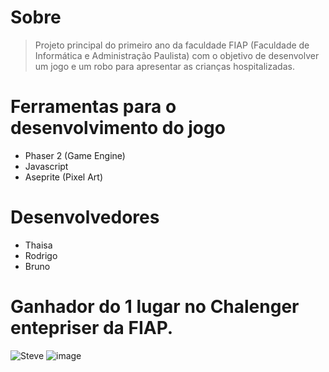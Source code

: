 # Sobre
> Projeto principal do primeiro ano da faculdade FIAP (Faculdade de Informática e Administração Paulista)
> com o objetivo de desenvolver um jogo e um robo para apresentar as crianças hospitalizadas.
# Ferramentas para o desenvolvimento do jogo
- Phaser 2 (Game Engine)
- Javascript
- Aseprite (Pixel Art)
# Desenvolvedores
- Thaisa
- Rodrigo
- Bruno
# Ganhador do 1 lugar no Chalenger entepriser da FIAP.
![Steve](https://user-images.githubusercontent.com/25780569/141651105-eb9c47b1-7ada-4c04-92f4-5dbe896db027.gif)
![image](https://user-images.githubusercontent.com/25780569/141651124-72bd6d7a-4593-4cf3-852a-e824e1370e12.png)
